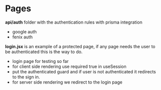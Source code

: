 # Pages

**api/auth** folder with the authentication rules with prisma integration

- google auth
- fenix auth

**login.jsx** is an example of a protected page, if any page needs the user to be authenticated this is the way to do.

- login page for testing so far
- for client side rendering use required true in useSession
- put the authenticated guard and if user is not authenticated it redirects to the sign in.
- for server side rendering we redirect to the login page
